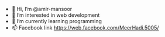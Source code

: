 - 👋 Hi, I’m @amir-mansoor
- 👀 I’m interested in web development
- 🌱 I’m currently learning programming
- 📫 Facebook link https://web.facebook.com/MeerHadi.5005/

<!---
amir-mansoor/amir-mansoor is a ✨ special ✨ repository because its `README.md` (this file) appears on your GitHub profile.
You can click the Preview link to take a look at your changes.
--->
